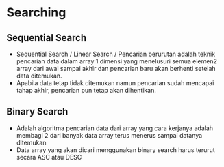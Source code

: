 # Searching

## Sequential Search
- Sequential Search / Linear Search / Pencarian berurutan adalah teknik pencarian data dalam array 1 dimensi yang menelusuri semua elemen2 array dari awal sampai akhir dan pencarian baru akan berhenti setelah data ditemukan.
- Apabila data tetap tidak ditemukan namun pencarian sudah mencapai tahap akhir, pencarian pun tetap akan dihentikan.

## Binary Search
- Adalah algoritma pencarian data dari array yang cara kerjanya adalah membagi 2 dari banyak data array terus menerus sampai datanya ditemukan
- Data array yang akan dicari menggunakan binary search harus terurut secara ASC atau DESC